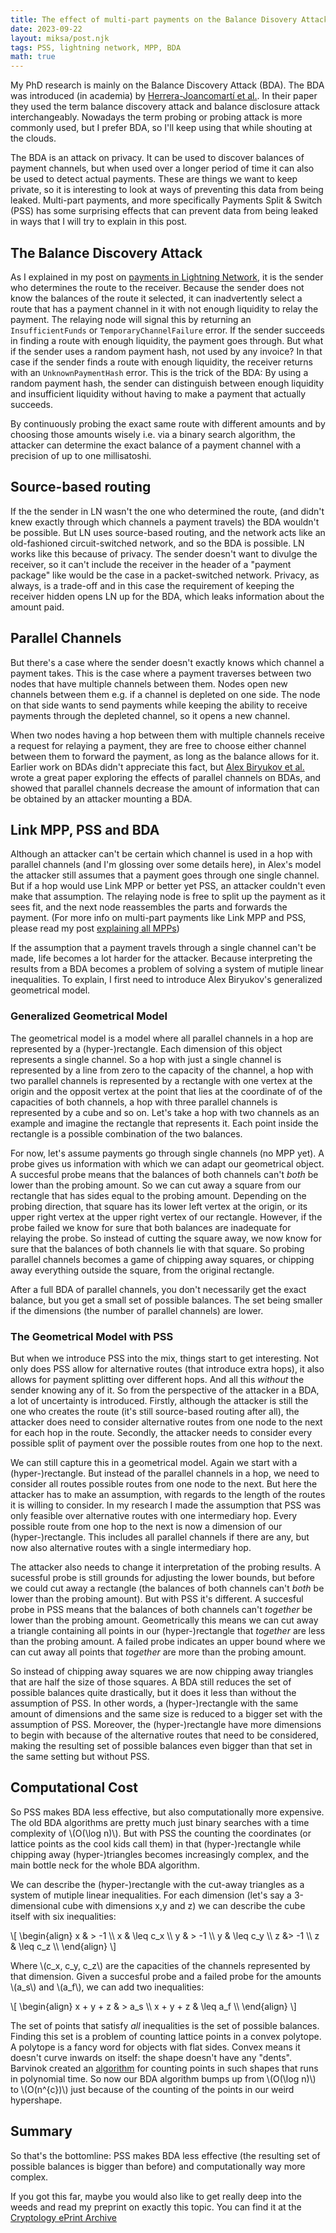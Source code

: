 ```yaml
---
title: The effect of multi-part payments on the Balance Disovery Attack
date: 2023-09-22
layout: miksa/post.njk
tags: PSS, lightning network, MPP, BDA
math: true
---
```


My PhD research is mainly on the Balance Discovery Attack (BDA). The BDA was introduced (in academia) by [Herrera-Joancomartí et al.][bda]. In their paper they used the term balance discovery attack and balance disclosure attack interchangeably. Nowadays the term probing or probing attack is more commonly used, but I prefer BDA, so I'll keep using that while shouting at the clouds.

The BDA is an attack on privacy. It can be used to discover balances of payment channels, but when used over a longer period of time it can also be used to detect actual payments. These are things we want to keep private, so it is interesting to look at ways of preventing this data from being leaked. Multi-part payments, and more specifically Payments Split & Switch (PSS) has some surprising effects that can prevent data from being leaked in ways that I will try to explain in this post.

<!-- more -->

## The Balance Discovery Attack

As I explained in my post on [payments in Lightning Network][ln-post], it is the sender who determines the route to the receiver. Because the sender does not know the balances of the route it selected, it can inadvertently select a route that has a payment channel in it with not enough liquidity to relay the payment. The relaying node will signal this by returning an `InsufficientFunds` or `TemporaryChannelFailure` error. If the sender succeeds in finding a route with enough liquidity, the payment goes through. But what if the sender uses a random payment hash, not used by any invoice? In that case if the sender finds a route with enough liquidity, the receiver returns with an `UnknownPaymentHash` error. This is the trick of the BDA: By using a random payment hash, the sender can distinguish between enough liquidity and insufficient liquidity without having to make a payment that actually succeeds.

By continuously probing the exact same route with different amounts and by choosing those amounts wisely i.e. via a binary search algorithm, the attacker can determine the exact balance of a payment channel with a precision of up to one millisatoshi.

## Source-based routing

If the the sender in LN wasn't the one who determined the route, (and didn't knew exactly through which channels a payment travels) the BDA wouldn't be possible. But LN uses source-based routing, and the network acts like an old-fashioned circuit-switched network, and so the BDA is possible. LN works like this because of privacy. The sender doesn't want to divulge the receiver, so it can't include the receiver in the header of a "payment package" like would be the case in a packet-switched network. Privacy, as always, is a trade-off and in this case the requirement of keeping the receiver hidden opens LN up for the BDA, which leaks information about the amount paid.

## Parallel Channels

But there's a case where the sender doesn't exactly knows which channel a payment takes. This is the case where a payment traverses between two nodes that have multiple channels between them. Nodes open new channels between them e.g. if a channel is depleted on one side. The node on that side wants to send payments while keeping the ability to receive payments through the depleted channel, so it opens a new channel.

When two nodes having a hop between them with multiple channels receive a request for relaying a payment, they are free to choose either channel between them to forward the payment, as long as the balance allows for it. Earlier work on BDAs didn't appreciate this fact, but [Alex Biryukov et al.][parallel] wrote a great paper exploring the effects of parallel channels on BDAs, and showed that parallel channels decrease the amount of information that can be obtained by an attacker mounting a BDA.

## Link MPP, PSS and BDA

Although an attacker can't be certain which channel is used in a hop with parallel channels (and I'm glossing over some details here), in Alex's model the attacker still assumes that a payment goes through one single channel. But if a hop would use Link MPP or better yet PSS, an attacker couldn't even make that assumption. The relaying node is free to split up the payment as it sees fit, and the next node reassembles the parts and forwards the payment. (For more info on multi-part payments like Link MPP and PSS, please read my post [explaining all MPPs][mpp])

If the assumption that a payment travels through a single channel can't be made, life becomes a lot harder for the attacker. Because interpreting the results from a BDA becomes a problem of solving a system of mutiple linear inequalities. To explain, I first need to introduce Alex Biryukov's generalized geometrical model.

### Generalized Geometrical Model

The geometrical model is a model where all parallel channels in a hop are represented by a (hyper-)rectangle. Each dimension of this object represents a single channel. So a hop with just a single channel is represented by a line from zero to the capacity of the channel, a hop with two parallel channels is represented by a rectangle with one vertex at the origin and the opposit vertex at the point that lies at the coordinate of of the capacities of both channels, a hop with three parallel channels is represented by a cube and so on. Let's take a hop with two channels as an example and imagine the rectangle that represents it. Each point inside the rectangle is a possible combination of the two balances.

For now, let's assume payments go through single channels (no MPP yet). A probe gives us information with which we can adapt our geometrical object. A succesful probe means that the balances of both channels can't _both_ be lower than the probing amount. So we can cut away a square from our rectangle that has sides equal to the probing amount. Depending on the probing direction, that square has its lower left vertex at the origin, or its upper right vertex at the upper right vertex of our rectangle. However, if the probe failed we know for sure that both balances are inadequate for relaying the probe. So instead of cutting the square away, we now know for sure that the balances of both channels lie with that square. So probing parallel channels becomes a game of chipping away squares, or chipping away everything outside the square, from the original rectangle.

After a full BDA of parallel channels, you don't necessarily get the exact balance, but you get a small set of possible balances. The set being smaller if the dimensions (the number of parallel channels) are lower.

### The Geometrical Model with PSS

But when we introduce PSS into the mix, things start to get interesting. Not only does PSS allow for alternative routes (that introduce extra hops), it also allows for payment splitting over different hops. And all this _without_ the sender knowing any of it. So from the perspective of the attacker in a BDA, a lot of uncertainty is introduced. Firstly, although the attacker is still the one who creates the route (it's still source-based routing after all), the attacker does need to consider alternative routes from one node to the next for each hop in the route.
Secondly, the attacker needs to consider every possible split of payment over the possible routes from one hop to the next.

We can still capture this in a geometrical model. Again we start with a (hyper-)rectangle. But instead of the parallel channels in a hop, we need to consider all routes possible routes from one node to the next. But here the attacker has to make an assumption, with regards to the length of the routes it is willing to consider. In my research I made the assumption that PSS was only feasible over alternative routes with one intermediary hop. Every possible route from one hop to the next is now a dimension of our (hyper-)rectangle. This includes all parallel channels if there are any, but now also alternative routes with a single intermediary hop.

The attacker also needs to change it interpretation of the probing results. A sucessful probe is still grounds for adjusting the lower bounds, but before we could cut away a rectangle (the balances of both channels can't _both_ be lower than the probing amount). But with PSS it's different. A succesful probe in PSS means that the balances of both channels can't _together_ be lower than the probing amount. Geometrically this means we can cut away a triangle containing all points in our (hyper-)rectangle that _together_ are less than the probing amount. A failed probe indicates an upper bound where we can cut away all points that _together_ are more than the probing amount.

So instead of chipping away squares we are now chipping away triangles that are half the size of those squares. A BDA still reduces the set of possible balances quite drastically, but it does it less than without the assumption of PSS. In other words, a (hyper-)rectangle with the same amount of dimensions and the same size is reduced to a bigger set with the assumption of PSS. Moreover, the (hyper-)rectangle have more dimensions to begin with because of the alternative routes that need to be considered, making the resulting set of possible balances even bigger than that set in the same setting but without PSS.

## Computational Cost

So PSS makes BDA less effective, but also computationally more expensive. The old BDA algorithms are pretty much just binary searches with a time complexity of \\(O(\log n)\\). But with PSS the counting the coordinates (or lattice points as the cool kids call them) in that (hyper-)rectangle while chipping away (hyper-)triangles becomes increasingly complex, and the main bottle neck for the whole BDA algorithm.

We can describe the (hyper-)rectangle with the cut-away triangles as a system of mutiple linear inequalities. For each dimension (let's say a 3-dimensional cube with dimensions x,y and z) we can describe the cube itself with six inequalities:

\\[
\begin{align}
x & > -1 \\\\
x & \leq c_x \\\\
y & > -1 \\\\
y & \leq c_y \\\\
z &> -1 \\\\
z & \leq c_z \\\\
\end{align}
\\]

Where \\(c_x, c_y, c_z\\) are the capacities of the channels represented by that dimension. Given a succesful probe and a failed probe for the amounts \\(a_s\\) and \\(a_f\\), we can add two inequalities:

\\[
\begin{align}
x + y + z & > a_s \\\\
x + y + z & \leq a_f \\\\
\end{align}
\\]

The set of points that satisfy _all_ inequalities is the set of possible balances. Finding this set is a problem of counting lattice points in a convex polytope. A polytope is a fancy word for objects with flat sides. Convex means it doesn't curve inwards on itself: the shape doesn't have any "dents". Barvinok created an [algorithm][barvinok] for counting points in such shapes that runs in polynomial time. So now our BDA algorithm bumps up from \\(O(\log n)\\) to \\(O(n^{c})\\) just because of the counting of the points in our weird hypershape.

## Summary

So that's the bottomline: PSS makes BDA less effective (the resulting set of possible balances is bigger than before) and computationally way more complex.

If you got this far, maybe you would also like to get really deep into the weeds and read my preprint on exactly this topic. You can find it at the [Cryptology ePrint Archive][preprint]

[bda]: https://doi.org/10.1145/3321705.3329812 'On the Difficulty of Hiding the Balance of Lightning Network Channels (2019)'
[ln-post]: /post/how-do-payments-in-lightning-network-work/ 'How do payments in Lightning Network work?'
[parallel]: https://link.springer.com/book/9783031182846 'Analysis and Probing of Parallel Channels in the Lightning Network'
[mpp]: /post/all-types-of-multi-part-payments-in-lightning-network-explained/ 'All types of multi-part payments in Lightning Network explained'
[barvinok]: https://pubsonline.informs.org/doi/10.1287/moor.19.4.769 'A Polynomial Time Algorithm for Counting Integral Points in Polyhedra When the Dimension is Fixed'
[preprint]: https://eprint.iacr.org/2023/1360 'Payment Splitting in Lightning Network as a Mitigation Against Balance Discovery Attacks'
